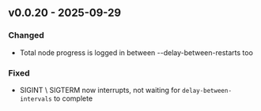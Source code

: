 ## v0.0.20 - 2025-09-29
### Changed
* Total node progress is logged in between --delay-between-restarts too
### Fixed
* SIGINT \ SIGTERM now interrupts, not waiting for `delay-between-intervals` to complete

